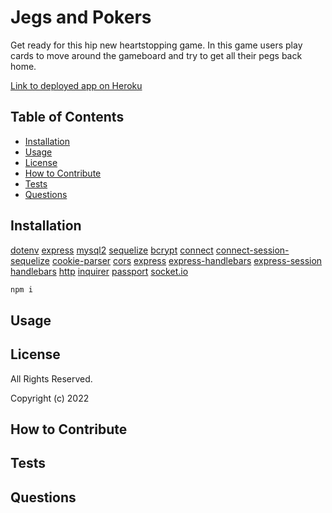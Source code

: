# Jegs and Pokers

Get ready for this hip new heartstopping game. In this game users play cards to move around the gameboard and try to get all their pegs back home. 

[Link to deployed app on Heroku](https://jegs-pokers.herokuapp.com/)

## Table of Contents  

- [Installation](#installation)  
- [Usage](#usage)  
- [License](#license)  
- [How to Contribute](#how-to-contribute)  
- [Tests](#tests)  
- [Questions](#questions)  

## Installation

 [dotenv](https://www.npmjs.com/package/dotenv) 
 [express](https://www.npmjs.com/package/express)
 [mysql2](https://www.npmjs.com/package/mysql2)
 [sequelize](https://www.npmjs.com/package/sequelize)
 [bcrypt](https://www.npmjs.com/package/bcrypt)
 [connect](https://www.npmjs.com/package/connect)
 [connect-session-sequelize](https://www.npmjs.com/package/connect-session-sequelize)
 [cookie-parser](https://www.npmjs.com/package/cookie-parser)
 [cors](https://www.npmjs.com/package/cors)
 [express](https://www.npmjs.com/package/express)
 [express-handlebars](https://www.npmjs.com/package/express-handlebars)
 [express-session](https://www.npmjs.com/package/express-session)
 [handlebars](https://www.npmjs.com/package/handlebars)
 [http](https://www.npmjs.com/package/http)
 [inquirer](https://www.npmjs.com/package/inquirer)
 [passport](https://www.npmjs.com/package/passport)
 [socket.io](https://www.npmjs.com/package/socket.io)
  
  ```sh
  npm i
  ```

## Usage



## License

All Rights Reserved.

Copyright (c) 2022 

## How to Contribute
  
 

## Tests


## Questions

